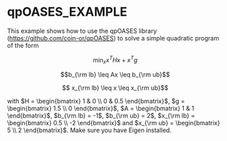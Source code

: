 # qpOASES_EXAMPLE
This example shows how to use the qpOASES library (https://github.com/coin-or/qpOASES) to solve a simple quadratic program of the form
```math
\displaystyle \min_{x} x^{T}Hx + x^{T}g
```
```math
b_{\rm lb} \leq Ax \leq b_{\rm ub}
```
```math
 x_{\rm lb} \leq x \leq x_{\rm ub}
```
with $`H = \begin{bmatrix} 1 & 0 \\ 0 & 0.5 \end{bmatrix}`$, $`g = \begin{bmatrix} 1.5 \\ 0 \end{bmatrix}`$, $`A = \begin{bmatrix} 1 & 1 \end{bmatrix}`$, $`b_{\rm lb} = -1`$, $`b_{\rm ub} = 2`$, $`x_{\rm lb} = \begin{bmatrix} 0.5 \\ -2 \end{bmatrix}`$ and $`x_{\rm ub} = \begin{bmatrix} 5 \\ 2 \end{bmatrix}`$. Make sure you have Eigen installed.
